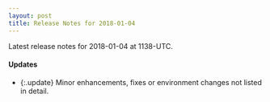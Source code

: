 ```yaml
---
layout: post
title: Release Notes for 2018-01-04
---
```


Latest release notes for 2018-01-04 at 1138-UTC.

<div class='updates' markdown='1'>

#### Updates

- {:.update} Minor enhancements, fixes or environment changes not listed in detail.

</div>



